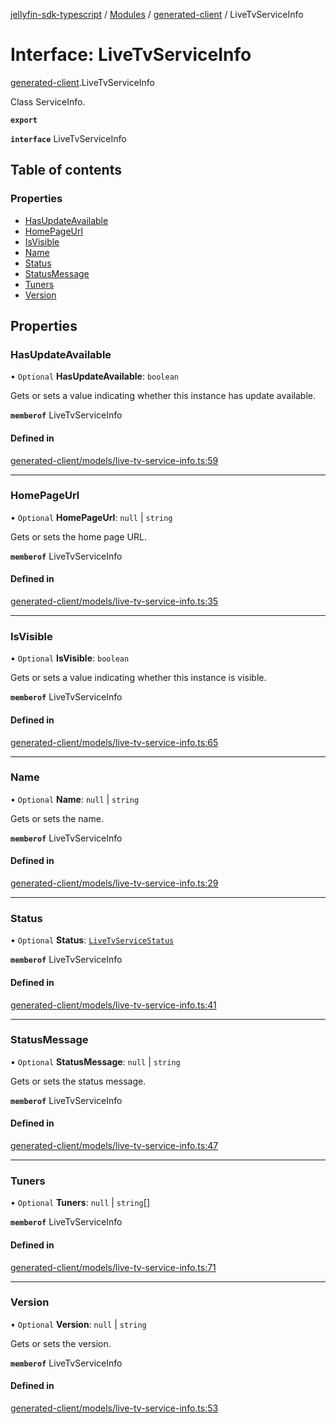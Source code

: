 [jellyfin-sdk-typescript](../README.md) / [Modules](../modules.md) / [generated-client](../modules/generated_client.md) / LiveTvServiceInfo

# Interface: LiveTvServiceInfo

[generated-client](../modules/generated_client.md).LiveTvServiceInfo

Class ServiceInfo.

**`export`**

**`interface`** LiveTvServiceInfo

## Table of contents

### Properties

- [HasUpdateAvailable](generated_client.LiveTvServiceInfo.md#hasupdateavailable)
- [HomePageUrl](generated_client.LiveTvServiceInfo.md#homepageurl)
- [IsVisible](generated_client.LiveTvServiceInfo.md#isvisible)
- [Name](generated_client.LiveTvServiceInfo.md#name)
- [Status](generated_client.LiveTvServiceInfo.md#status)
- [StatusMessage](generated_client.LiveTvServiceInfo.md#statusmessage)
- [Tuners](generated_client.LiveTvServiceInfo.md#tuners)
- [Version](generated_client.LiveTvServiceInfo.md#version)

## Properties

### HasUpdateAvailable

• `Optional` **HasUpdateAvailable**: `boolean`

Gets or sets a value indicating whether this instance has update available.

**`memberof`** LiveTvServiceInfo

#### Defined in

[generated-client/models/live-tv-service-info.ts:59](https://github.com/thornbill/jellyfin-sdk-typescript/blob/e430881/src/generated-client/models/live-tv-service-info.ts#L59)

___

### HomePageUrl

• `Optional` **HomePageUrl**: ``null`` \| `string`

Gets or sets the home page URL.

**`memberof`** LiveTvServiceInfo

#### Defined in

[generated-client/models/live-tv-service-info.ts:35](https://github.com/thornbill/jellyfin-sdk-typescript/blob/e430881/src/generated-client/models/live-tv-service-info.ts#L35)

___

### IsVisible

• `Optional` **IsVisible**: `boolean`

Gets or sets a value indicating whether this instance is visible.

**`memberof`** LiveTvServiceInfo

#### Defined in

[generated-client/models/live-tv-service-info.ts:65](https://github.com/thornbill/jellyfin-sdk-typescript/blob/e430881/src/generated-client/models/live-tv-service-info.ts#L65)

___

### Name

• `Optional` **Name**: ``null`` \| `string`

Gets or sets the name.

**`memberof`** LiveTvServiceInfo

#### Defined in

[generated-client/models/live-tv-service-info.ts:29](https://github.com/thornbill/jellyfin-sdk-typescript/blob/e430881/src/generated-client/models/live-tv-service-info.ts#L29)

___

### Status

• `Optional` **Status**: [`LiveTvServiceStatus`](../enums/generated_client.LiveTvServiceStatus.md)

**`memberof`** LiveTvServiceInfo

#### Defined in

[generated-client/models/live-tv-service-info.ts:41](https://github.com/thornbill/jellyfin-sdk-typescript/blob/e430881/src/generated-client/models/live-tv-service-info.ts#L41)

___

### StatusMessage

• `Optional` **StatusMessage**: ``null`` \| `string`

Gets or sets the status message.

**`memberof`** LiveTvServiceInfo

#### Defined in

[generated-client/models/live-tv-service-info.ts:47](https://github.com/thornbill/jellyfin-sdk-typescript/blob/e430881/src/generated-client/models/live-tv-service-info.ts#L47)

___

### Tuners

• `Optional` **Tuners**: ``null`` \| `string`[]

**`memberof`** LiveTvServiceInfo

#### Defined in

[generated-client/models/live-tv-service-info.ts:71](https://github.com/thornbill/jellyfin-sdk-typescript/blob/e430881/src/generated-client/models/live-tv-service-info.ts#L71)

___

### Version

• `Optional` **Version**: ``null`` \| `string`

Gets or sets the version.

**`memberof`** LiveTvServiceInfo

#### Defined in

[generated-client/models/live-tv-service-info.ts:53](https://github.com/thornbill/jellyfin-sdk-typescript/blob/e430881/src/generated-client/models/live-tv-service-info.ts#L53)
